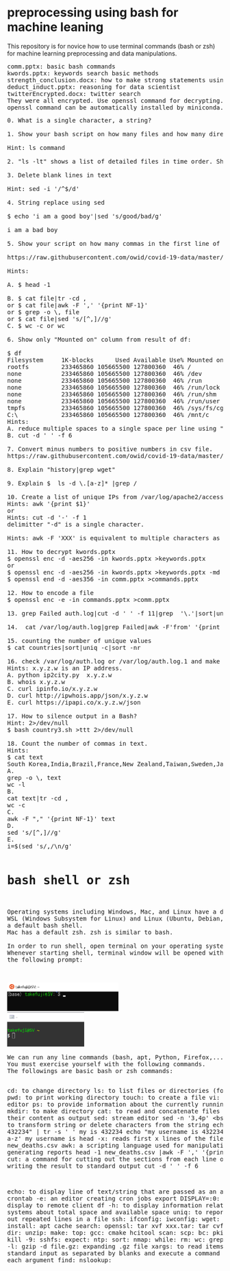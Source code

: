 # preprocessing using bash for machine leaning

This repository is for novice how to use terminal commands 
(bash or zsh) for machine learning preprocessing and data manipulations.
<pre>
comm.pptx: basic bash commands
kwords.pptx: keywords search basic methods
strength_conclusion.docx: how to make strong statements using data
deduct_induct.pptx: reasoning for data scientist
twitterEncrypted.docx: twitter search
They were all encrypted. Use openssl command for decrypting.
openssl command can be automatically installed by miniconda.
</pre>
<pre>
0. What is a single character, a string?

1. Show your bash script on how many files and how many directories in the current directory respectively.

Hint: ls command

2. "ls -lt" shows a list of detailed files in time order. Show the list in English instead of in Japanese.

3. Delete blank lines in text

Hint: sed -i '/^$/d'

4. String replace using sed

$ echo 'i am a good boy'|sed 's/good/bad/g'

i am a bad boy

5. Show your script on how many commas in the first line of new_deaths.csv:

https://raw.githubusercontent.com/owid/covid-19-data/master/public/data/jhu/new_deaths.csv

Hints: 

A. $ head -1

B. $ cat file|tr -cd ,
or $ cat file|awk -F ',' '{print NF-1}'
or $ grep -o \, file  
or $ cat file|sed 's/[^,]//g'
C. $ wc -c or wc

6. Show only "Mounted on" column from result of df:

$ df
Filesystem     1K-blocks      Used Available Use% Mounted on
rootfs         233465860 105665500 127800360  46% /
none           233465860 105665500 127800360  46% /dev
none           233465860 105665500 127800360  46% /run
none           233465860 105665500 127800360  46% /run/lock
none           233465860 105665500 127800360  46% /run/shm
none           233465860 105665500 127800360  46% /run/user
tmpfs          233465860 105665500 127800360  46% /sys/fs/cgroup
C:\            233465860 105665500 127800360  46% /mnt/c
Hints: 
A. reduce multiple spaces to a single space per line using "tr -s ' '"
B. cut -d ' ' -f 6

7. Convert minus numbers to positive numbers in csv file.
https://raw.githubusercontent.com/owid/covid-19-data/master/public/data/jhu/new_deaths.csv

8. Explain "history|grep wget"

9. Explain $  ls -d \.[a-z]* |grep /

10. Create a list of unique IPs from /var/log/apache2/access.log
Hints: awk '{print $1}'
or
Hints: cut -d '-' -f 1
delimitter "-d" is a single character.

Hints: awk -F 'XXX' is equivalent to multiple characters as delimitter.

11. How to decrypt kwords.pptx
$ openssl enc -d -aes256 -in kwords.pptx >keywords.pptx
or
$ openssl enc -d -aes256 -in kwords.pptx >keywords.pptx -md sha256
$ openssl end -d -aes356 -in comm.pptx >commands.pptx

12. How to encode a file
$ openssl enc -e -in commands.pptx >comm.pptx

13. grep Failed auth.log|cut -d ' ' -f 11|grep  '\.'|sort|uni

14.  cat /var/log/auth.log|grep Failed|awk -F'from' '{print $2}'|cut -d ' ' -f 2|sort|uniq

15. counting the number of unique values
$ cat countries|sort|uniq -c|sort -nr

16. check /var/log/auth.log or /var/log/auth.log.1 and make a table of the number of attacks by country in order of frequency of attacks.
Hints: x.y.z.w is an IP address.
A. python ip2city.py  x.y.z.w
B. whois x.y.z.w
C. curl ipinfo.io/x.y.z.w
D. curl http://ipwhois.app/json/x.y.z.w
E. curl https://ipapi.co/x.y.z.w/json

17. How to silence output in a Bash?
Hint: 2>/dev/null
$ bash country3.sh >ttt 2>/dev/null 

18. Count the number of commas in text.
Hints: 
$ cat text
South Korea,India,Brazil,France,New Zealand,Taiwan,Sweden,Japan,United States,Canada,United Kingdom,Israel
A.
grep -o \, text
wc -l
B.
cat text|tr -cd , 
wc -c
C.
awk -F "," '{print NF-1}' text
D.
sed 's/[^,]//g'
E.
i=$(sed 's/,/\n/g' <text|wc -l);((i-=1));echo $i

</pre>

# bash shell or zsh

<pre>
Operating systems including Windows, Mac, and Linux have a default shell.
WSL (Windows Subsystem for Linux) and Linux (Ubuntu, Debian,...) have 
a default bash shell.
Mac has a default zsh. zsh is similar to bash.

In order to run shell, open terminal on your operating system.
Whenever starting shell, terminal window will be opened with 
the following prompt:
</pre>
<img src='wsl.png' width=260 height=66>
<img src='cygwin.png' width=180 height=80>
<pre>
We can run any line commands (bash, apt, Python, Firefox,...).
You must exercise yourself with the following commands.
The followings are basic bash or zsh commands:

cd: to change directory
ls: to list files or directories (folders)
pwd: to print working directory
touch: to create a file
vi: screen editor 
ps: to provide information about the currently running processes 
mkdir: to make directory
cat: to read and concatenate files and give their content as output
sed: stream editor
  sed -n '3,4p' <bs
tr -s : to transform string or delete characters from the string
  echo "my     is  432234" | tr -s ' '
  my is 432234
  echo "my username is 432234" | tr -cd ' a-z'
  my username is 
head -x: reads first x lines of the file
  head -1 new_deaths.csv
awk: a scripting language used for manipulating data and generating reports
  head -1 new_deaths.csv |awk -F ',' '{print NF-1}'
cut: a command for cutting out the sections from each line of files and writing the result to standard output
  cut -d ' ' -f 6

echo: to display line of text/string that are passed as an argument
crontab -e: an editor creating cron jobs
export DISPLAY=:0: to export a display to remote client
df -h: to display information related to file systems about total space and available space
uniq: to report or filter out repeated lines in a file
ssh:
ifconfig:
iwconfig:
wget:
sudo apt install:
apt cache search:
openssl:
tar xvf xxx.tar:
tar cvf xxx.tar dir:
unzip:
make:
top:
gcc:
cmake
hcitool scan:
scp:
bc:
pkill –f xxx:
kill -9:
sshfs:
expect:
ntp:
sort:
nmap:
while:
rm:
wc:
grep -rn:
dpkg -l:
gzip -d file.gz: expanding .gz file 
xargs: to read items from standard input as separated by blanks and execute a command once for each argument
find:
nslookup:
</pre>
